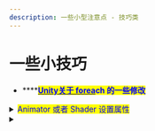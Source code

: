 ```yaml
---
description: 一些小型注意点 - 技巧类
---
```


# 一些小技巧

* ****[<mark style="color:blue;">**Unity关于 forea**</mark>](https://learn.unity.com/tutorial/fixing-performance-problems-2019-3#60458aafedbc2a5b4345d2a3)<mark style="color:blue;">**ch 的一些修改**</mark>

<details>

<summary><mark style="color:blue;">Animator 或者 Shader 设置属性</mark></summary>

将字符串转换为对应数值，否则每次unity调用都会帮你转换一次，如若调用频繁则会造成性能损耗。

```csharp
    int parameterId = Animator.StringToHash("Jump");
    anim.SetTrigger(parameterId);

    int propertyId = Shader.PropertyToID("_MainMap");
    material.SetTexture(propertyId, selectedTexture);

    int propertyId = Shader.PropertyToID("_MainColor");
    shader.SetGlobalColor(propertyId, selectableColor);
```

</details>

<details>

<summary></summary>



</details>







